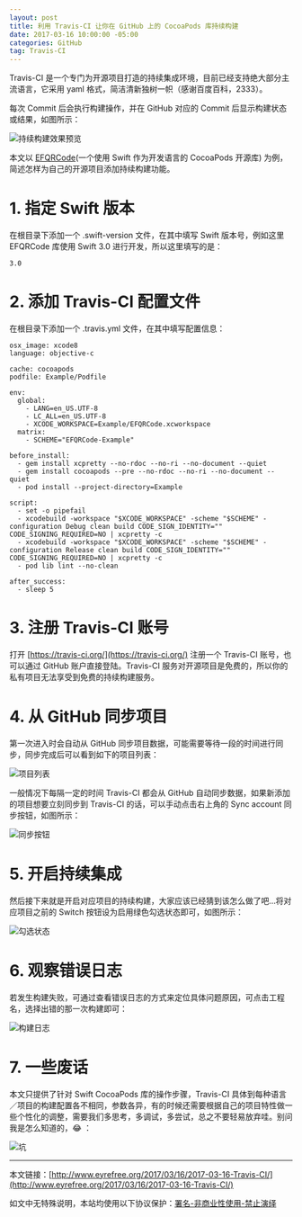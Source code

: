```yaml
---
layout: post
title: 利用 Travis-CI 让你在 GitHub 上的 CocoaPods 库持续构建
date: 2017-03-16 10:00:00 -05:00
categories: GitHub
tag: Travis-CI
---
```


Travis-CI 是一个专门为开源项目打造的持续集成环境，目前已经支持绝大部分主流语言，它采用 yaml 格式，简洁清新独树一帜（感谢百度百科，2333）。

每次 Commit 后会执行构建操作，并在 GitHub 对应的 Commit 后显示构建状态或结果，如图所示：

![持续构建效果预览](http://upload-images.jianshu.io/upload_images/1018190-87b43c1d2d1e9c1c.png?imageMogr2/auto-orient/strip%7CimageView2/2/w/1240)

本文以 [EFQRCode](https://github.com/EyreFree/EFQRCode)(一个使用 Swift 作为开发语言的 CocoaPods 开源库) 为例，简述怎样为自己的开源项目添加持续构建功能。

# 1. 指定 Swift 版本

在根目录下添加一个 .swift-version 文件，在其中填写 Swift 版本号，例如这里 EFQRCode 库使用 Swift 3.0 进行开发，所以这里填写的是：

```
3.0
```

# 2. 添加 Travis-CI 配置文件

在根目录下添加一个 .travis.yml 文件，在其中填写配置信息：

```
osx_image: xcode8
language: objective-c

cache: cocoapods
podfile: Example/Podfile

env:
  global:
    - LANG=en_US.UTF-8
    - LC_ALL=en_US.UTF-8
    - XCODE_WORKSPACE=Example/EFQRCode.xcworkspace
  matrix:
    - SCHEME="EFQRCode-Example"

before_install:
  - gem install xcpretty --no-rdoc --no-ri --no-document --quiet
  - gem install cocoapods --pre --no-rdoc --no-ri --no-document --quiet
  - pod install --project-directory=Example

script:
  - set -o pipefail
  - xcodebuild -workspace "$XCODE_WORKSPACE" -scheme "$SCHEME" -configuration Debug clean build CODE_SIGN_IDENTITY="" CODE_SIGNING_REQUIRED=NO | xcpretty -c
  - xcodebuild -workspace "$XCODE_WORKSPACE" -scheme "$SCHEME" -configuration Release clean build CODE_SIGN_IDENTITY="" CODE_SIGNING_REQUIRED=NO | xcpretty -c
  - pod lib lint --no-clean

after_success:
  - sleep 5
```

# 3. 注册 Travis-CI 账号

打开 [https://travis-ci.org/](https://travis-ci.org/) 注册一个 Travis-CI 账号，也可以通过 GitHub 账户直接登陆。Travis-CI 服务对开源项目是免费的，所以你的私有项目无法享受到免费的持续构建服务。

# 4. 从 GitHub 同步项目

第一次进入时会自动从 GitHub 同步项目数据，可能需要等待一段的时间进行同步，同步完成后可以看到如下的项目列表：

![项目列表](http://upload-images.jianshu.io/upload_images/1018190-d01facdae4cb29f5.png?imageMogr2/auto-orient/strip%7CimageView2/2/w/1240)

一般情况下每隔一定的时间 Travis-CI 都会从 GitHub 自动同步数据，如果新添加的项目想要立刻同步到 Travis-CI 的话，可以手动点击右上角的 Sync account 同步按钮，如图所示：

![同步按钮](http://upload-images.jianshu.io/upload_images/1018190-d14d4450f3790330.png?imageMogr2/auto-orient/strip%7CimageView2/2/w/1240)

# 5. 开启持续集成

然后接下来就是开启对应项目的持续构建，大家应该已经猜到该怎么做了吧...将对应项目之前的 Switch 按钮设为启用绿色勾选状态即可，如图所示：

![勾选状态](http://upload-images.jianshu.io/upload_images/1018190-2085dfac1d55e776.png?imageMogr2/auto-orient/strip%7CimageView2/2/w/1240)

# 6. 观察错误日志

若发生构建失败，可通过查看错误日志的方式来定位具体问题原因，可点击工程名，选择出错的那一次构建即可：

![构建日志](http://upload-images.jianshu.io/upload_images/1018190-a483be7d32c674bb.png?imageMogr2/auto-orient/strip%7CimageView2/2/w/1240)

# 7. 一些废话

本文只提供了针对 Swift CocoaPods 库的操作步骤，Travis-CI 具体到每种语言／项目的构建配置各不相同，参数各异，有的时候还需要根据自己的项目特性做一些个性化的调整，需要我们多思考，多调试，多尝试，总之不要轻易放弃哇。别问我是怎么知道的，😂 ：

![坑](http://upload-images.jianshu.io/upload_images/1018190-7cbf867d9314dbbc.png?imageMogr2/auto-orient/strip%7CimageView2/2/w/1240)

---

本文链接：[http://www.eyrefree.org/2017/03/16/2017-03-16-Travis-CI/](http://www.eyrefree.org/2017/03/16/2017-03-16-Travis-CI/)

如文中无特殊说明，本站均使用以下协议保护：[署名-非商业性使用-禁止演绎](http://creativecommons.org/licenses/by-nc-nd/3.0/cn/)
